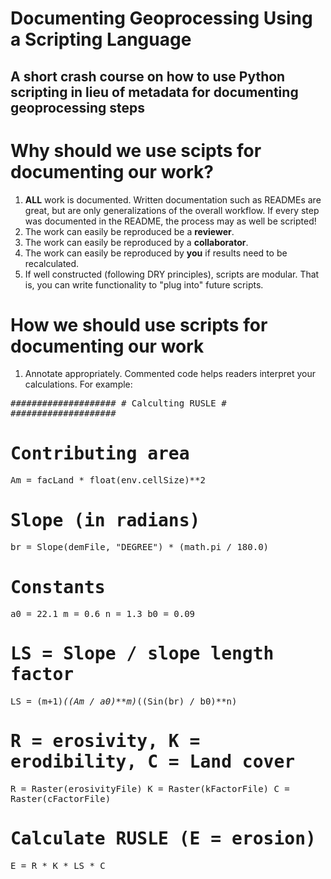 Documenting Geoprocessing Using a Scripting Language
========================

A short crash course on how to use Python scripting in lieu of metadata for documenting geoprocessing steps
------------------------

# **Why** should we use scipts for documenting our work?

1. **ALL** work is documented. Written documentation such as READMEs are great, but are only generalizations of the overall workflow. If every step was documented in the README, the process may as well be scripted!
2. The work can easily be reproduced be a **reviewer**.
3. The work can easily be reproduced by a **collaborator**.
4. The work can easily be reproduced by **you** if results need to be recalculated.
5. If well constructed (following DRY principles), scripts are modular. That is, you can write functionality to "plug into" future scripts.

# **How** we should use scripts for documenting our work

1. Annotate appropriately. Commented code helps readers interpret your calculations. For example:

<tt>
####################
# Calculting RUSLE #
####################

# Contributing area
Am = facLand * float(env.cellSize)**2
# Slope (in radians)
br = Slope(demFile, "DEGREE") * (math.pi / 180.0)

# Constants
a0 = 22.1
m = 0.6
n = 1.3
b0 = 0.09

# LS = Slope / slope length factor
LS  =  (m+1)*((Am / a0)**m)*((Sin(br) / b0)**n)

# R = erosivity, K = erodibility, C = Land cover
R = Raster(erosivityFile)
K = Raster(kFactorFile)
C = Raster(cFactorFile)

# Calculate RUSLE (E = erosion)
E = R * K * LS * C
</tt>
